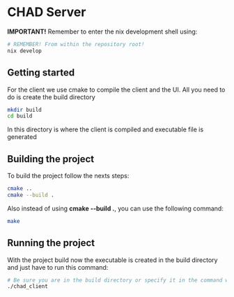 # CHAD Server

**IMPORTANT!** Remember to enter the nix development shell using:

```bash
# REMEMBER! From within the repository root!
nix develop
```

## Getting started

For the client we use cmake to compile the client and the UI. All you need to do is create the build directory

```bash
mkdir build
cd build
```

In this directory is where the client is compiled and executable file is generated

## Building the project

To build the project follow the nexts steps:

```bash
cmake ..
cmake --build .
```
Also instead of using **cmake --build .**, you can use the following command:

```bash
make
```

## Running the project

With the project build now the executable is created in the build directory and just have to run this command:

```bash
# Be sure you are in the build directory or specify it in the command when runnung the project
./chad_client
```
